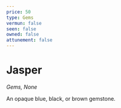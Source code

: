 ```yaml
---
price: 50
type: Gems
vermun: false
seen: false
owned: false
attunement: false
---
```

# Jasper

*Gems, None*

An opaque blue, black, or brown gemstone.